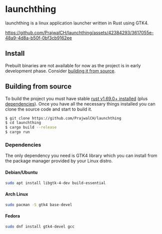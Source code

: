 # launchthing

launchthing is a linux application launcher written in Rust using GTK4.

https://github.com/PrajwalCH/launchthing/assets/42384293/3617055e-48a9-4d8a-b50f-0bf3cb9162ee

## Install

Prebuilt binaries are not available for now as the project is in early development phase.
Consider [building it from source](#building-from-source).

## Building from source

To build the project you must have stable [rust v1.69.0+ installed](https://www.rust-lang.org/tools/install)
(plus [dependencies](#dependencies)). Once you have all the necessary things installed you can clone the source code and start to build it.

```sh
$ git clone https://github.com/PrajwalCH/launchthing
$ cd launchthing
$ cargo build --release
$ cargo run
```

### Dependencies

The only dependency you need is GTK4 library which you can install from the package manager provided by your Linux
distro.

#### Debian/Ubuntu

```sh
sudo apt install libgtk-4-dev build-essential
```

#### Arch Linux

```sh
sudo pacman -S gtk4 base-devel
```

#### Fedora

```sh
sudo dnf install gtk4-devel gcc
```
